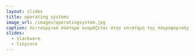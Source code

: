 ```yaml
---
layout: slides
title: operating systems
image_url: /images/operatingsystem.jpg
caption: Λειτουργικό σύστημα ονομάζεται στην επιστήμη της πληροφορικής το λογισμικό του υπολογιστή που είναι υπεύθυνο για τη διαχείριση και τον συντονισμό των εργασιών, καθώς και την κατανομή των διαθέσιμων πόρων. Το λειτουργικό σύστημα παρέχει ένα θεμέλιο, ένα μεσολαβητικό επίπεδο λογικής διασύνδεσης μεταξύ λογισμικού και υλικού, διαμέσου του οποίου οι εφαρμογές αντιλαμβάνονται εμμέσως τον υπολογιστή. Μια από τις κεντρικές αρμοδιότητες του λειτουργικού συστήματος είναι η διαχείριση του υλικού, απαλλάσσοντας έτσι το λογισμικό του χρήστη από τον άμεσο και επίπονο χειρισμό του υπολογιστή και καθιστώντας ευκολότερο τον προγραμματισμό τους.
slides:
  - slackware
  - tinycore
---
```

